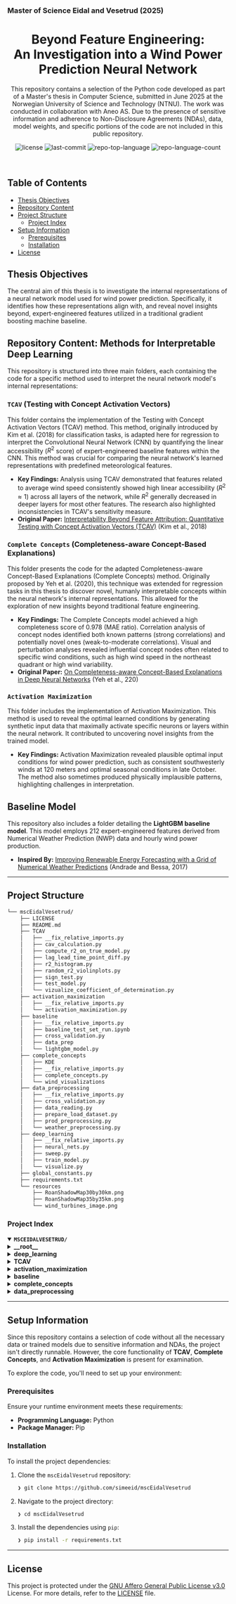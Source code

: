 ### Master of Science Eidal and Vesetrud (2025)

<p align="center"><h1 align="center">
Beyond Feature Engineering: </br>An Investigation into a Wind Power Prediction Neural Network
</h1></p>

<p align="center">
This repository contains a selection of the Python code developed as part of a Master's thesis in Computer Science, submitted in June 2025 at the Norwegian University of Science and Technology (NTNU). The work was conducted in collaboration with Aneo AS. Due to the presence of sensitive information and adherence to Non-Disclosure Agreements (NDAs), data, model weights, and specific portions of the code are not included in this public repository.
</p>

<p align="center">
	<img src="https://img.shields.io/github/license/simeeid/mscEidalVesetrud?style=default&logo=opensourceinitiative&logoColor=white&color=7ba1d3" alt="license">
	<img src="https://img.shields.io/github/last-commit/simeeid/mscEidalVesetrud?style=default&logo=git&logoColor=white&color=7ba1d3" alt="last-commit">
	<img src="https://img.shields.io/github/languages/top/simeeid/mscEidalVesetrud?style=default&color=7ba1d3" alt="repo-top-language">
	<img src="https://img.shields.io/github/languages/count/simeeid/mscEidalVesetrud?style=default&color=7ba1d3" alt="repo-language-count">
</p>
<p align="center"><!-- default option, no dependency badges. -->
</p>
<p align="center">
	<!-- default option, no dependency badges. -->
</p>
<br>

##  Table of Contents

- [ Thesis Objectives](#thesis-objectives)
- [ Repository Content](#repository-content-methods-for-interpretable-deep-learning)
- [ Project Structure](#project-structure)
  - [ Project Index](#project-index)
- [ Setup Information](#setup-information)
  - [ Prerequisites](#prerequisites)
  - [ Installation](#installation)
- [ License](#license)


## Thesis Objectives

The central aim of this thesis is to investigate the internal representations of a neural network model used for wind power prediction. Specifically, it identifies how these representations align with, and reveal novel insights beyond, expert-engineered features utilized in a traditional gradient boosting machine baseline.

## Repository Content: Methods for Interpretable Deep Learning

This repository is structured into three main folders, each containing the code for a specific method used to interpret the neural network model's internal representations:

### `TCAV` (Testing with Concept Activation Vectors)
This folder contains the implementation of the Testing with Concept Activation Vectors (TCAV) method. This method, originally introduced by Kim et al. (2018) for classification tasks, is adapted here for regression to interpret the Convolutional Neural Network (CNN) by quantifying the linear accessibility ($R^2$ score) of expert-engineered baseline features within the CNN. This method was crucial for comparing the neural network's learned representations with predefined meteorological features.
* **Key Findings:** Analysis using TCAV demonstrated that features related to average wind speed consistently showed high linear accessibility ($R^2 \approx 1$) across all layers of the network, while $R^2$ generally decreased in deeper layers for most other features. The research also highlighted inconsistencies in TCAV's sensitivity measure.
* **Original Paper:** [Interpretability Beyond Feature Attribution: Quantitative Testing with Concept Activation Vectors (TCAV)](https://proceedings.mlr.press/v80/kim18d.html) (Kim et al., 2018)

### `Complete Concepts` (Completeness-aware Concept-Based Explanations)
This folder presents the code for the adapted Completeness-aware Concept-Based Explanations (Complete Concepts) method. Originally proposed by Yeh et al. (2020), this technique was extended for regression tasks in this thesis to discover novel, humanly interpretable concepts within the neural network's internal representations. This allowed for the exploration of new insights beyond traditional feature engineering.
* **Key Findings:** The Complete Concepts model achieved a high completeness score of 0.978 (MAE ratio). Correlation analysis of concept nodes identified both known patterns (strong correlations) and potentially novel ones (weak-to-moderate correlations). Visual and perturbation analyses revealed influential concept nodes often related to specific wind conditions, such as high wind speed in the northeast quadrant or high wind variability.
* **Original Paper:** [On Completeness-aware Concept-Based Explanations in Deep Neural Networks](https://proceedings.neurips.cc/paper/2020/hash/ecb287ff763c169694f682af52c1f309-Abstract.html) (Yeh et al., 220)

### `Activation Maximization`
This folder includes the implementation of Activation Maximization. This method is used to reveal the optimal learned conditions by generating synthetic input data that maximally activate specific neurons or layers within the neural network. It contributed to uncovering novel insights from the trained model.
* **Key Findings:** Activation Maximization revealed plausible optimal input conditions for wind power prediction, such as consistent southwesterly winds at 120 meters and optimal seasonal conditions in late October. The method also sometimes produced physically implausible patterns, highlighting challenges in interpretation.

## Baseline Model

This repository also includes a folder detailing the **LightGBM baseline model**. This model employs 212 expert-engineered features derived from Numerical Weather Prediction (NWP) data and hourly wind power production.

* **Inspired By:** [Improving Renewable Energy Forecasting with a Grid of Numerical Weather Predictions](https://ieeexplore.ieee.org/abstract/document/7903735?casa_token=IdHk_TZIBzcAAAAA:fJL9mPpLHDj1VTPbVVWV1eQ-GdsblyNT02sKLEAHvBy_bfaQHwPI7-6OmzHix7oRS0gK0-Wru7E) (Andrade and Bessa, 2017)

---

##  Project Structure

```sh
└── mscEidalVesetrud/
    ├── LICENSE
    ├── README.md
    ├── TCAV
    │   ├── __fix_relative_imports.py
    │   ├── cav_calculation.py
    │   ├── compute_r2_on_true_model.py
    │   ├── lag_lead_time_point_diff.py
    │   ├── r2_histogram.py
    │   ├── random_r2_violinplots.py
    │   ├── sign_test.py
    │   ├── test_model.py
    │   └── vizualize_coefficient_of_determination.py
    ├── activation_maximization
    │   ├── __fix_relative_imports.py
    │   └── activation_maximization.py
    ├── baseline
    │   ├── __fix_relative_imports.py
    │   ├── baseline_test_set_run.ipynb
    │   ├── cross_validation.py
    │   ├── data_prep
    │   └── lightgbm_model.py
    ├── complete_concepts
    │   ├── KDE
    │   ├── __fix_relative_imports.py
    │   ├── complete_concepts.py
    │   └── wind_visualizations
    ├── data_preprocessing
    │   ├── __fix_relative_imports.py
    │   ├── cross_validation.py
    │   ├── data_reading.py
    │   ├── prepare_load_dataset.py
    │   ├── prod_preprocessing.py
    │   └── weather_preprocessing.py
    ├── deep_learning
    │   ├── __fix_relative_imports.py
    │   ├── neural_nets.py
    │   ├── sweep.py
    │   ├── train_model.py
    │   └── visualize.py
    ├── global_constants.py
    ├── requirements.txt
    └── resources
        ├── RoanShadowMap30by30km.png
        ├── RoanShadowMap35by35km.png
        └── wind_turbines_image.png
```


###  Project Index
<details open>
	<summary><b><code>MSCEIDALVESETRUD/</code></b></summary>
	<details> <!-- __root__ Submodule -->
		<summary><b>__root__</b></summary>
		<blockquote>
			<table>
			<tr>
				<td><b><a href='https://github.com/simeeid/mscEidalVesetrud/blob/master/requirements.txt'>requirements.txt</a></b></td>
				<td><code>❯ Lists the Python dependencies required for this project.</code></td>
			</tr>
			<tr>
				<td><b><a href='https://github.com/simeeid/mscEidalVesetrud/blob/master/global_constants.py'>global_constants.py</a></b></td>
				<td><code>❯ Defines global constants and configurations used throughout the project.</code></td>
			</tr>
			</table>
		</blockquote>
	</details>
	<details> <!-- deep_learning Submodule -->
		<summary><b>deep_learning</b></summary>
		<blockquote>
			<table>
			<tr>
				<td><b><a href='https://github.com/simeeid/mscEidalVesetrud/blob/master/deep_learning/visualize.py'>visualize.py</a></b></td>
				<td><code>❯ Contains functions for visualizing wind data.</code></td>
			</tr>
			<tr>
				<td><b><a href='https://github.com/simeeid/mscEidalVesetrud/blob/master/deep_learning/train_model.py'>train_model.py</a></b></td>
				<td><code>❯ Script for training the neural network model.</code></td>
			</tr>
			<tr>
				<td><b><a href='https://github.com/simeeid/mscEidalVesetrud/blob/master/deep_learning/neural_nets.py'>neural_nets.py</a></b></td>
				<td><code>❯ Defines the neural network architectures used in the project.</code></td>
			</tr>
			<tr>
				<td><b><a href='https://github.com/simeeid/mscEidalVesetrud/blob/master/deep_learning/sweep.py'>sweep.py</a></b></td>
				<td><code>❯ Implements hyperparameter sweeping and optimization routines.</code></td>
			</tr>
			</table>
		</blockquote>
	</details>
	<details> <!-- TCAV Submodule -->
		<summary><b>TCAV</b></summary>
		<blockquote>
			<table>
			<tr>
				<td><b><a href='https://github.com/simeeid/mscEidalVesetrud/blob/master/TCAV/cav_calculation.py'>cav_calculation.py</a></b></td>
				<td><code>❯ Core logic for calculating Concept Activation Vectors (CAVs).</code></td>
			</tr>
			<tr>
				<td><b><a href='https://github.com/simeeid/mscEidalVesetrud/blob/master/TCAV/sign_test.py'>sign_test.py</a></b></td>
				<td><code>❯ Performs statistical sign tests for result validation.</code></td>
			</tr>
			<tr>
				<td><b><a href='https://github.com/simeeid/mscEidalVesetrud/blob/master/TCAV/compute_r2_on_true_model.py'>compute_r2_on_true_model.py</a></b></td>
				<td><code>❯ Computes R-squared scores of baseline features and logs results.</code></td>
			</tr>
			<tr>
				<td><b><a href='https://github.com/simeeid/mscEidalVesetrud/blob/master/TCAV/test_model.py'>test_model.py</a></b></td>
				<td><code>❯ Contains testing model architecture, ShapeRecognizer3000 predicts the pyramid function in Section 6.1.</code></td>
			</tr>
			<tr>
				<td><b><a href='https://github.com/simeeid/mscEidalVesetrud/blob/master/TCAV/random_r2_violinplots.py'>random_r2_violinplots.py</a></b></td>
				<td><code>❯ Generates violin plots to visualize random R-squared distributions.</code></td>
			</tr>
			<tr>
				<td><b><a href='https://github.com/simeeid/mscEidalVesetrud/blob/master/TCAV/r2_histogram.py'>r2_histogram.py</a></b></td>
				<td><code>❯ Creates distribution plots of R-squared values for basline features. </code></td>
			</tr>
			<tr>
				<td><b><a href='https://github.com/simeeid/mscEidalVesetrud/blob/master/TCAV/vizualize_coefficient_of_determination.py'>vizualize_coefficient_of_determination.py</a></b></td>
				<td><code>❯ Creates 3D figures of R-squared across model layers and training. </code></td>
			</tr>
			</table>
		</blockquote>
	</details>
	<details> <!-- activation_maximization Submodule -->
		<summary><b>activation_maximization</b></summary>
		<blockquote>
			<table>
			<tr>
				<td><b><a href='https://github.com/simeeid/mscEidalVesetrud/blob/master/activation_maximization/activation_maximization.py'>activation_maximization.py</a></b></td>
				<td><code>❯ Implements the activation maximization algorithm.</code></td>
			</tr>
			</table>
		</blockquote>
	</details>
	<details> <!-- baseline Submodule -->
		<summary><b>baseline</b></summary>
		<blockquote>
			<table>
			<tr>
				<td><b><a href='https://github.com/simeeid/mscEidalVesetrud/blob/master/baseline/baseline_test_set_run.ipynb'>baseline_test_set_run.ipynb</a></b></td>
				<td><code>❯ Jupyter notebook for running the baseline model on the test set.</code></td>
			</tr>
			<tr>
				<td><b><a href='https://github.com/simeeid/mscEidalVesetrud/blob/master/baseline/lightgbm_model.py'>lightgbm_model.py</a></b></td>
				<td><code>❯ Defines and trains the LightGBM baseline model.</code></td>
			</tr>
			<tr>
				<td><b><a href='https://github.com/simeeid/mscEidalVesetrud/blob/master/baseline/cross_validation.py'>cross_validation.py</a></b></td>
				<td><code>❯ Contains functions for cross-validation within the baseline model.</code></td>
			</tr>
			</table>
			<details>
				<summary><b>data_prep</b></summary>
				<blockquote>
					<table>
					<tr>
						<td><b><a href='https://github.com/simeeid/mscEidalVesetrud/blob/master/baseline/data_prep/paper_features.py'>paper_features.py</a></b></td>
						<td><code>❯ Generates features as described in the original paper.</code></td>
					</tr>
					<tr>
						<td><b><a href='https://github.com/simeeid/mscEidalVesetrud/blob/master/baseline/data_prep/paper_features_notebook.ipynb'>paper_features_notebook.ipynb</a></b></td>
						<td><code>❯ Jupyter notebook for exploring and generating paper features.</code></td>
					</tr>
					</table>
				</blockquote>
			</details>
		</blockquote>
	</details>
	<details> <!-- complete_concepts Submodule -->
		<summary><b>complete_concepts</b></summary>
		<blockquote>
			<table>
			<tr>
				<td><b><a href='https://github.com/simeeid/mscEidalVesetrud/blob/master/complete_concepts/complete_concepts.py'>complete_concepts.py</a></b></td>
				<td><code>❯ Implements the Completeness-aware Concept-Based Explanations method for regression.</code></td>
			</tr>
			</table>
			<details>
				<summary><b>wind_visualizations</b></summary>
				<blockquote>
					<table>
					<tr>
						<td><b><a href='https://github.com/simeeid/mscEidalVesetrud/blob/master/complete_concepts/wind_visualizations/node_6(#1).ipynb'>node_6(#1).ipynb</a></b></td>
						<td><code>❯ Jupyter notebook example for visualizing concept node 6 activations.</code></td>
					</tr>
					</table>
				</blockquote>
			</details>
			<details>
				<summary><b>KDE</b></summary>
				<blockquote>
					<table>
					<tr>
						<td><b><a href='https://github.com/simeeid/mscEidalVesetrud/blob/master/complete_concepts/KDE/compute_JS_divergence.py'>compute_JS_divergence.py</a></b></td>
						<td><code>❯ Computes Jensen-Shannon divergence for comparing distributions.</code></td>
					</tr>
					</table>
				</blockquote>
			</details>
		</blockquote>
	</details>
	<details> <!-- data_preprocessing Submodule -->
		<summary><b>data_preprocessing</b></summary>
		<blockquote>
			<table>
			<tr>
				<td><b><a href='https://github.com/simeeid/mscEidalVesetrud/blob/master/data_preprocessing/prepare_load_dataset.py'>prepare_load_dataset.py</a></b></td>
				<td><code>❯ Handles the preparation and loading of the wind and power production datasets.</code></td>
			</tr>
			<tr>
				<td><b><a href='https://github.com/simeeid/mscEidalVesetrud/blob/master/data_preprocessing/prod_preprocessing.py'>prod_preprocessing.py</a></b></td>
				<td><code>❯ Scripts for preprocessing power production data.</code></td>
			</tr>
			<tr>
				<td><b><a href='https://github.com/simeeid/mscEidalVesetrud/blob/master/data_preprocessing/weather_preprocessing.py'>weather_preprocessing.py</a></b></td>
				<td><code>❯ Scripts for preprocessing numerical weather prediction data.</code></td>
			</tr>
			<tr>
				<td><b><a href='https://github.com/simeeid/mscEidalVesetrud/blob/master/data_preprocessing/data_reading.py'>data_reading.py</a></b></td>
				<td><code>❯ Utility script for reading data files.</code></td>
			</tr>
			<tr>
				<td><b><a href='https://github.com/simeeid/mscEidalVesetrud/blob/master/data_preprocessing/cross_validation.py'>cross_validation.py</a></b></td>
				<td><code>❯ Implements the sliding window cross-validation strategy for the sweeps.</code></td>
			</tr>
			</table>
		</blockquote>
	</details>
</details>



---

## Setup Information

Since this repository contains a selection of code without all the necessary data or trained models due to sensitive information and NDAs, the project isn't directly runnable. However, the core functionality of **TCAV**, **Complete Concepts**, and **Activation Maximization** is present for examination.

To explore the code, you'll need to set up your environment:

### Prerequisites

Ensure your runtime environment meets these requirements:

-   **Programming Language:** Python
-   **Package Manager:** Pip

### Installation

To install the project dependencies:

1.  Clone the `mscEidalVesetrud` repository:
    ```sh
    ❯ git clone https://github.com/simeeid/mscEidalVesetrud
    ```

2.  Navigate to the project directory:
    ```sh
    ❯ cd mscEidalVesetrud
    ```

3.  Install the dependencies using `pip`:
    ```sh
    ❯ pip install -r requirements.txt
    ```


---

##  License

This project is protected under the [GNU Affero General Public License v3.0](https://choosealicense.com/licenses/agpl-3.0/) License. For more details, refer to the [LICENSE](LICENSE) file.



